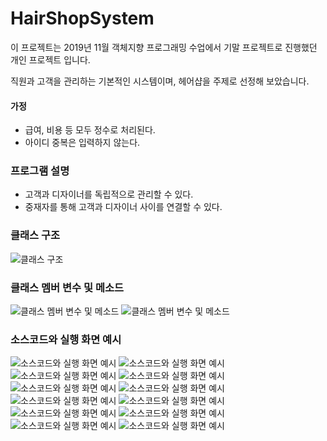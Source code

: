 # HairShopSystem
이 프로젝트는 2019년 11월 객체지향 프로그래밍 수업에서 기말 프로젝트로 진행했던 개인 프로젝트 입니다.

직원과 고객을 관리하는 기본적인 시스템이며, 헤어샵을 주제로 선정해 보았습니다.

#### 가정
- 급여, 비용 등 모두 정수로 처리된다.
- 아이디 중복은 입력하지 않는다.

### 프로그램 설명
- 고객과 디자이너를 독립적으로 관리할 수 있다.
- 중재자를 통해 고객과 디자이너 사이를 연결할 수 있다. 

### 클래스 구조
![클래스 구조](./imgs/4.png)


### 클래스 멤버 변수 및 메소드
![클래스 멤버 변수 및 메소드](./imgs/슬라이드5.PNG)
![클래스 멤버 변수 및 메소드](./imgs/슬라이드6.PNG)

### 소스코드와 실행 화면 예시
![소스코드와 실행 화면 예시](./imgs/슬라이드7.PNG)
![소스코드와 실행 화면 예시](./imgs/슬라이드8.PNG)
![소스코드와 실행 화면 예시](./imgs/슬라이드9.PNG)
![소스코드와 실행 화면 예시](./imgs/슬라이드10.PNG)
![소스코드와 실행 화면 예시](./imgs/슬라이드11.PNG)
![소스코드와 실행 화면 예시](./imgs/슬라이드12.PNG)
![소스코드와 실행 화면 예시](./imgs/슬라이드13.PNG)
![소스코드와 실행 화면 예시](./imgs/슬라이드14.PNG)
![소스코드와 실행 화면 예시](./imgs/슬라이드15.PNG)
![소스코드와 실행 화면 예시](./imgs/슬라이드16.PNG)
![소스코드와 실행 화면 예시](./imgs/슬라이드17.PNG)
![소스코드와 실행 화면 예시](./imgs/슬라이드18.PNG)



